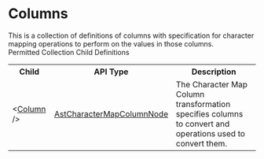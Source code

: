 # Columns

<div class="LanguageSummary"><div class ="SummaryItem">This is a collection of definitions of columns with specification for character mapping operations to perform on the values in those columns.</div></div><div class="SchemaBindingGroup"><div class="SchemaBindingGroupHeader">Permitted Collection Child Definitions</div><table id="SchemaBindingList" class="SchemaBindingList"><tbody><tr><th class="SchemaBindingNameColumnHeader">Child</th><th class="SchemaBindingTypeColumnHeader">API Type</th><th class="SchemaBindingSummaryColumnHeader">Description</th></tr><tr class="cd0"><td class="SchemaBindingName"><span class="punc">&lt;</span><a href=Varigence.Languages.Biml.Transformation.AstCharacterMapColumnNode.html">Column</a><span class="punc"> /&gt;</span></td><td class="SchemaBindingType"><a href="../api-reference/Varigence.Languages.Biml.Transformation.AstCharacterMapColumnNode.html">AstCharacterMapColumnNode</a></td><td class="SchemaBindingSummary">The Character Map Column transformation specifies columns to convert and operations used to convert them.</td></tr></tbody></table></div>